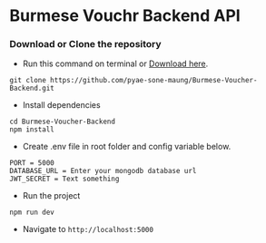 # Burmese Vouchr Backend API

### Download or Clone the repository

-   Run this command on terminal or [Download here](https://github.com/pyae-sone-maung/Burmese-Voucher-Backend/archive/refs/heads/main.zip).

```
git clone https://github.com/pyae-sone-maung/Burmese-Voucher-Backend.git
```

-   Install dependencies

```
cd Burmese-Voucher-Backend
npm install
```

-   Create .env file in root folder and config variable below.

```
PORT = 5000
DATABASE_URL = Enter your mongodb database url
JWT_SECRET = Text something
```

-   Run the project

```
npm run dev
```

-   Navigate to `http://localhost:5000`
